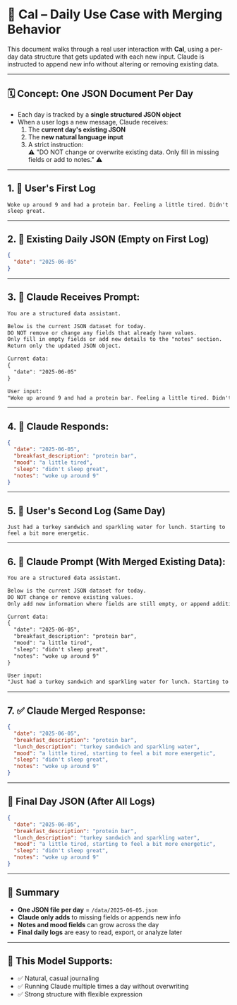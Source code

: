 # 🧪 Cal – Daily Use Case with Merging Behavior

This document walks through a real user interaction with **Cal**, using a per-day data structure that gets updated with each new input. Claude is instructed to append new info without altering or removing existing data.

---

## 🗓️ Concept: One JSON Document Per Day

- Each day is tracked by a **single structured JSON object**
- When a user logs a new message, Claude receives:
  1. The **current day's existing JSON**
  2. The **new natural language input**
  3. A strict instruction:  
     ⚠️ "DO NOT change or overwrite existing data. Only fill in missing fields or add to notes." ⚠️

---

## 1. 👤 User's First Log

```
Woke up around 9 and had a protein bar. Feeling a little tired. Didn't sleep great.
```

---

## 2. 🔄 Existing Daily JSON (Empty on First Log)

```json
{
  "date": "2025-06-05"
}
```

---

## 3. 🔁 Claude Receives Prompt:

```txt
You are a structured data assistant.

Below is the current JSON dataset for today.  
DO NOT remove or change any fields that already have values.  
Only fill in empty fields or add new details to the "notes" section.  
Return only the updated JSON object.

Current data:
{
  "date": "2025-06-05"
}

User input:
"Woke up around 9 and had a protein bar. Feeling a little tired. Didn't sleep great."
```

---

## 4. 🤖 Claude Responds:

```json
{
  "date": "2025-06-05",
  "breakfast_description": "protein bar",
  "mood": "a little tired",
  "sleep": "didn't sleep great",
  "notes": "woke up around 9"
}
```

---

## 5. 👤 User's Second Log (Same Day)

```
Just had a turkey sandwich and sparkling water for lunch. Starting to feel a bit more energetic.
```

---

## 6. 🔁 Claude Prompt (With Merged Existing Data):

```txt
You are a structured data assistant.

Below is the current JSON dataset for today.  
DO NOT change or remove existing values.  
Only add new information where fields are still empty, or append additional details to "notes".

Current data:
{
  "date": "2025-06-05",
  "breakfast_description": "protein bar",
  "mood": "a little tired",
  "sleep": "didn't sleep great",
  "notes": "woke up around 9"
}

User input:
"Just had a turkey sandwich and sparkling water for lunch. Starting to feel a bit more energetic."
```

---

## 7. ✅ Claude Merged Response:

```json
{
  "date": "2025-06-05",
  "breakfast_description": "protein bar",
  "lunch_description": "turkey sandwich and sparkling water",
  "mood": "a little tired, starting to feel a bit more energetic",
  "sleep": "didn't sleep great",
  "notes": "woke up around 9"
}
```

---

## 🔄 Final Day JSON (After All Logs)

```json
{
  "date": "2025-06-05",
  "breakfast_description": "protein bar",
  "lunch_description": "turkey sandwich and sparkling water",
  "mood": "a little tired, starting to feel a bit more energetic",
  "sleep": "didn't sleep great",
  "notes": "woke up around 9"
}
```

---

## 📌 Summary

- **One JSON file per day** = `/data/2025-06-05.json`
- **Claude only adds** to missing fields or appends new info
- **Notes and mood fields** can grow across the day
- **Final daily logs** are easy to read, export, or analyze later

---

## 🔁 This Model Supports:

- ✅ Natural, casual journaling
- ✅ Running Claude multiple times a day without overwriting
- ✅ Strong structure with flexible expression